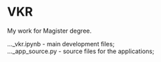 # VKR
My work for Magister degree.

..._vkr.ipynb - main development files;   
..._app_source.py - source files for the applications;
